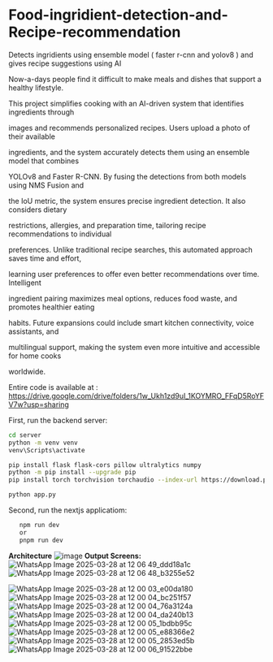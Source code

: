 # Food-ingridient-detection-and-Recipe-recommendation
Detects ingridients using ensemble model ( faster r-cnn and yolov8 ) and gives recipe suggestions using AI


Now-a-days people find it difficult to make meals and dishes that support a healthy lifestyle. 

This project simplifies cooking with an AI-driven system that identifies ingredients through 

images and recommends personalized recipes. Users upload a photo of their available 

ingredients, and the system accurately detects them using an ensemble model that combines 

YOLOv8 and Faster R-CNN. By fusing the detections from both models using NMS Fusion and 

the IoU metric, the system ensures precise ingredient detection. It also considers dietary 

restrictions, allergies, and preparation time, tailoring recipe recommendations to individual 

preferences. Unlike traditional recipe searches, this automated approach saves time and effort, 

learning user preferences to offer even better recommendations over time. Intelligent 

ingredient pairing maximizes meal options, reduces food waste, and promotes healthier eating 

habits. Future expansions could include smart kitchen connectivity, voice assistants, and 

multilingual support, making the system even more intuitive and accessible for home cooks 

worldwide.



Entire code is available at : https://drive.google.com/drive/folders/1w_Ukh1zd9uI_1KOYMRO_FFqD5RoYFV7w?usp=sharing

First, run the backend server:

```bash
cd server
python -m venv venv
venv\Scripts\activate

pip install flask flask-cors pillow ultralytics numpy
python -m pip install --upgrade pip
pip install torch torchvision torchaudio --index-url https://download.pytorch.org/whl/cu121

python app.py
```
Second, run the nextjs applicatiom:

```bash
   npm run dev
   or
   pnpm run dev
```

**Architecture**
![image](https://github.com/user-attachments/assets/375986cf-4d56-4939-8f9e-5f832eb8f13f)
**Output Screens:**
![WhatsApp Image 2025-03-28 at 12 06 49_ddd18a1c](https://github.com/user-attachments/assets/cf2f452f-3f30-45c7-9b11-a159b7f44bff)
![WhatsApp Image 2025-03-28 at 12 06 48_b3255e52](https://github.com/user-attachments/assets/cd80cf71-9bfe-441f-8bfe-6da5102ed87f)



![WhatsApp Image 2025-03-28 at 12 00 03_e00da180](https://github.com/user-attachments/assets/697e9ebc-c342-4246-85fe-8dca4ff3d4b5)
![WhatsApp Image 2025-03-28 at 12 00 04_bc251f57](https://github.com/user-attachments/assets/6454ae13-482c-4c01-99f1-b026943f81a7)
![WhatsApp Image 2025-03-28 at 12 00 04_76a3124a](https://github.com/user-attachments/assets/1df9357d-d02d-4b97-bb30-ebba0f2e8afb)
![WhatsApp Image 2025-03-28 at 12 00 04_da240b13](https://github.com/user-attachments/assets/b6ed3bc8-2f96-46f6-8e60-6ae93f0c94cf)
![WhatsApp Image 2025-03-28 at 12 00 05_1bdbb95c](https://github.com/user-attachments/assets/ae6c5f4d-2845-41d6-8e68-1726312a9001)
![WhatsApp Image 2025-03-28 at 12 00 05_e88366e2](https://github.com/user-attachments/assets/bc9baecd-e3cc-4439-a216-63e64c93c65c)
![WhatsApp Image 2025-03-28 at 12 00 05_2853ed5b](https://github.com/user-attachments/assets/42ff0e17-cfa1-46f2-80b7-b645e8b610f3)
![WhatsApp Image 2025-03-28 at 12 00 06_91522bbe](https://github.com/user-attachments/assets/661f61a5-3705-4890-b753-5efa17a6e3c3)







